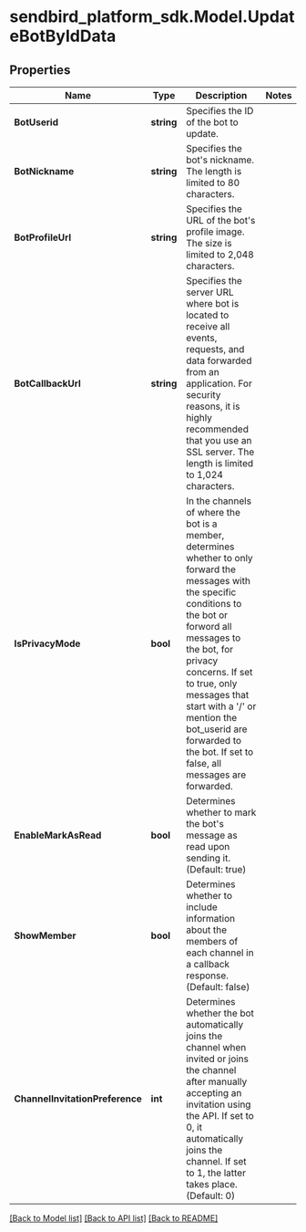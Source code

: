 
# sendbird_platform_sdk.Model.UpdateBotByIdData

## Properties

Name | Type | Description | Notes
------------ | ------------- | ------------- | -------------
**BotUserid** | **string** | Specifies the ID of the bot to update. | 
**BotNickname** | **string** | Specifies the bot&#39;s nickname. The length is limited to 80 characters. | 
**BotProfileUrl** | **string** | Specifies the URL of the bot&#39;s profile image. The size is limited to 2,048 characters. | 
**BotCallbackUrl** | **string** | Specifies the server URL where bot is located to receive all events, requests, and data forwarded from an application. For security reasons, it is highly recommended that you use an SSL server. The length is limited to 1,024 characters. | 
**IsPrivacyMode** | **bool** | In the channels of where the bot is a member, determines whether to only forward the messages with the specific conditions to the bot or forword all messages to the bot, for privacy concerns. If set to true, only messages that start with a &#39;/&#39; or mention the bot_userid are forwarded to the bot. If set to false, all messages are forwarded. | 
**EnableMarkAsRead** | **bool** | Determines whether to mark the bot&#39;s message as read upon sending it. (Default: true) | 
**ShowMember** | **bool** | Determines whether to include information about the members of each channel in a callback response. (Default: false) | 
**ChannelInvitationPreference** | **int** | Determines whether the bot automatically joins the channel when invited or joins the channel after manually accepting an invitation using the API. If set to 0, it automatically joins the channel. If set to 1, the latter takes place. (Default: 0) | 

[[Back to Model list]](../README.md#documentation-for-models)
[[Back to API list]](../README.md#documentation-for-api-endpoints)
[[Back to README]](../README.md)


